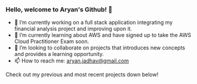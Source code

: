 ### Hello, welcome to Aryan's Github! 👋

- 🔭 I’m currently working on a full stack application integrating my financial analysis project and improving upon it.
- 🌱 I’m currently learning about AWS and have signed up to take the AWS Cloud Practitioner Exam soon.
- 👯 I’m looking to collaborate on projects that introduces new concepts and provides a learning opportunity.
- 📫 How to reach me: aryan.jadhav@gmail.com

Check out my previous and most recent projects down below!
